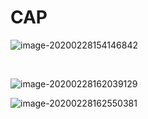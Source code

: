 # CAP



![image-20200228154146842](C:\Users\Dehan.Gao\AppData\Roaming\Typora\typora-user-images\image-20200228154146842.png)

​	



![image-20200228162039129](C:\Users\Dehan.Gao\AppData\Roaming\Typora\typora-user-images\image-20200228162039129.png)





![image-20200228162550381](C:\Users\Dehan.Gao\AppData\Roaming\Typora\typora-user-images\image-20200228162550381.png)